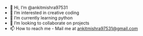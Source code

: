 - 👋 Hi, I’m @ankitmishra97531
- 👀 I’m interested in creative coding
- 🌱 I’m currently learning python
- 💞️ I’m looking to collaborate on projects
- 📫 How to reach me - Mail me at ankitmishra97531@gmail.com

<!---
ankitmishra97531/ankitmishra97531 is a ✨ special ✨ repository because its `README.md` (this file) appears on your GitHub profile.
You can click the Preview link to take a look at your changes.
--->
